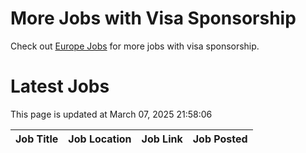 # More Jobs with Visa Sponsorship

Check out [Europe Jobs](https://github.com/sureshparimi/europejobs#latest-jobs) for more jobs with visa sponsorship.

# Latest Jobs

This page is updated at March 07, 2025 21:58:06

| Job Title | Job Location | Job Link | Job Posted |
| --- | --- | --- | --- |
